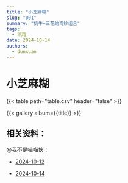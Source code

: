 ```yaml
---
title: "小芝麻糊"
slug: "001"
summary: "奶牛+三花的奇妙组合"
tags:
  - 玳瑁
date: 2024-10-14
authors:
  - dunxuan
---
```


# 小芝麻糊

{{< table path="table.csv" header="false" >}}

{{< gallery album={{title}} >}}

## 相关资料：

@我不是喵喵侠：

- [2024-10-12](https://v.douyin.com/iBvUVAse/)

- [2024-10-14](https://v.douyin.com/iBvyFjmb/)
